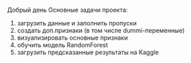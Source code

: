 Добрый день
Основные задачи проекта:
1. загрузить данные и заполнить пропуски
2. создать доп.признаки (в том числе dummi-переменные)
3. визуализировать основные признаки
4. обучить модель RandomForest
5. загрузить предсказанные результаты на Kaggle
